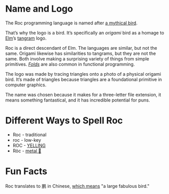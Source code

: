 # Name and Logo

The Roc programming language is named after [a mythical bird](https://en.wikipedia.org/wiki/Roc_(mythology)).

That’s why the logo is a bird. It’s specifically an *origami* bird as a homage
to [Elm](https://elm-lang.org/)’s [tangram](https://en.wikipedia.org/wiki/Tangram)
logo.

Roc is a direct descendant of Elm. The languages are similar, but not the same.
Origami likewise has similarities to tangrams, but they are not the same. 
Both involve making a surprising variety of things 
from simple primitives. [*Folds*](https://en.wikipedia.org/wiki/Fold_(higher-order_function)) 
are also common in functional programming.

The logo was made by tracing triangles onto a photo of a physical origami bird. 
It’s made of triangles because triangles are a foundational primitive in 
computer graphics.

The name was chosen because it makes for a three-letter file extension, it means 
something fantastical, and it has incredible potential for puns.

# Different Ways to Spell Roc

* Roc - traditional
* roc - low-key
* ROC - [YELLING](https://package.elm-lang.org/packages/elm/core/latest/String#toUpper)
* Röc - [metal 🤘](https://en.wikipedia.org/wiki/Metal_umlaut)

# Fun Facts

Roc translates to 鹏 in Chinese, [which means](https://www.mdbg.net/chinese/dictionary?page=worddict&wdrst=0&wdqb=%E9%B9%8F) "a large fabulous bird." 

